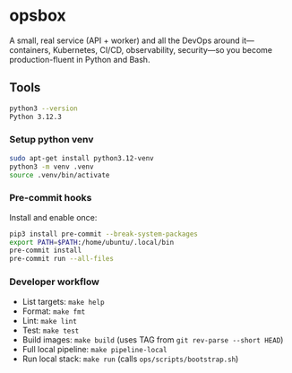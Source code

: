 # opsbox
A small, real service (API + worker) and all the DevOps around it—containers, Kubernetes, CI/CD, observability, security—so you become production-fluent in Python and Bash.

## Tools
```bash
python3 --version 
Python 3.12.3
```

### Setup python venv
```bash
sudo apt-get install python3.12-venv
python3 -m venv .venv
source .venv/bin/activate
```

### Pre-commit hooks
Install and enable once:

```bash
pip3 install pre-commit --break-system-packages
export PATH=$PATH:/home/ubuntu/.local/bin
pre-commit install
pre-commit run --all-files
```

### Developer workflow
- List targets: `make help`
- Format: `make fmt`
- Lint: `make lint`
- Test: `make test`
- Build images: `make build` (uses TAG from `git rev-parse --short HEAD`)
- Full local pipeline: `make pipeline-local`
- Run local stack: `make run` (calls `ops/scripts/bootstrap.sh`)
